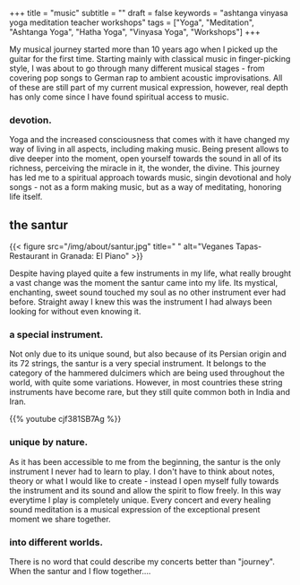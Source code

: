 +++
title = "music"
subtitle = ""
draft = false
keywords = "ashtanga vinyasa yoga meditation teacher workshops"
tags = ["Yoga", "Meditation", "Ashtanga Yoga", "Hatha Yoga", "Vinyasa Yoga", "Workshops"]
+++

My musical journey started more than 10 years ago when I picked up the guitar for the first time. Starting mainly with classical music in finger-picking style, I was about to go through many different musical stages - from covering pop songs to German rap to ambient acoustic improvisations. All of these are still part of my current musical expression, however, real depth has only come since I have found spiritual access to music. 

### devotion.

Yoga and the increased consciousness that comes with it have changed my way of living in all aspects, including making music. Being present allows to dive deeper into the moment, open yourself towards the sound in all of its richness, perceiving the miracle in it, the wonder, the divine. This journey has led me to a spiritual approach towards music, singin devotional and holy songs - not as a form making music, but as a way of meditating, honoring life itself.

## the santur

{{< figure src="/img/about/santur.jpg" title=" "
alt="Veganes Tapas-Restaurant in Granada: El Piano" >}}

Despite having played quite a few instruments in my life, what really brought a vast change was the moment the santur came into my life. Its mystical, enchanting, sweet sound touched my soul as no other instrument ever had before. Straight away I knew this was the instrument I had always been looking for without even knowing it. 

### a special instrument.

Not only due to its unique sound, but also because of its Persian origin and its 72 strings, the santur is a very special instrument. It belongs to the category of the hammered dulcimers which are being used throughout the world, with quite some variations. However, in most countries these string instruments have become rare, but they still quite common both in India and Iran.

{{% youtube cjf381SB7Ag %}}

### unique by nature.

As it has been accessible to me from the beginning, the santur is the only instrument I never had to learn to play. I don't have to think about notes, theory or what I would like to create - instead I open myself fully towards the instrument and its sound and allow the spirit to flow freely. In this way everytime I play is completely unique. Every concert and every healing sound meditation is a musical expression of the exceptional present moment we share together.

### into different worlds.

There is no word that could describe my concerts better than "journey". When the santur and I flow together....